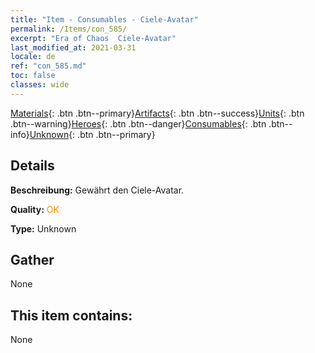 ```yaml
---
title: "Item - Consumables - Ciele-Avatar"
permalink: /Items/con_585/
excerpt: "Era of Chaos  Ciele-Avatar"
last_modified_at: 2021-03-31
locale: de
ref: "con_585.md"
toc: false
classes: wide
---
```

 [Materials](/de/Items/){: .btn .btn--primary}[Artifacts](/de/Items/Artifacts/){: .btn .btn--success}[Units](/de/Items/Units/){: .btn .btn--warning}[Heroes](/de/Items/Heroes/){: .btn .btn--danger}[Consumables](/de/Items/Consumables/){: .btn .btn--info}[Unknown](/de/Items/Unknown/){: .btn .btn--primary}

## Details
 **Beschreibung:** Gewährt den Ciele-Avatar.

 **Quality:** <span style="color: #FF8C00">OK</span>

 **Type:** Unknown

## Gather

  None

## This item contains:

  None

